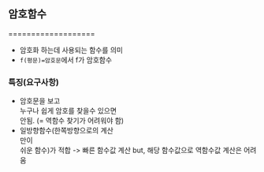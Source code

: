 ## 암호함수
===================
* 암호화 하는데 사용되는 함수를 의미
* `f(평문)=암호문`에서 f가 암호함수

### 특징(요구사항)
* 암호문을 보고 <br>누구나 쉽게 암호를 찾을수 있으면</br> 안됨. (= 역함수 찾기가 어려워야 함)
* 일방향함수(한쪽방향으로의 계산<br>만이</br> 쉬운 함수)가 적합 -> 빠른 함수값 계산 but, 해당 함수값으로 역함수값 계산은 어려움
